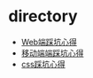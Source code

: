 # directory

* [Web端踩坑心得](https://github.com/xbb-web/Conclusion/blob/master/%E8%B8%A9%E5%9D%91%E5%BF%83%E5%BE%97-web%E7%AB%AF.md)
* [移动端端踩坑心得](https://github.com/xbb-web/Conclusion/blob/master/%E8%B8%A9%E5%9D%91%E5%BF%83%E5%BE%97-%E7%A7%BB%E5%8A%A8%E7%AB%AF.md)
* [css踩坑心得](https://github.com/xbb-web/Conclusion/blob/master/%E8%B8%A9%E5%9D%91%E5%BF%83%E5%BE%97-css.md)

